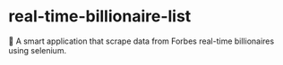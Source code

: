 # real-time-billionaire-list
💸 A smart application that  scrape data from Forbes real-time billionaires using selenium.
